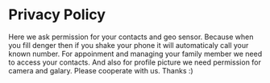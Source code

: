 # Privacy Policy

Here we ask permission for your contacts and geo sensor. Because when you fill denger
then if you shake your phone it will automaticaly call your known number.
For appoinment and managing your family member we need to access your contacts.
And also for profile picture we need permission for camera and galary.
Please cooperate with us.
Thanks :)
